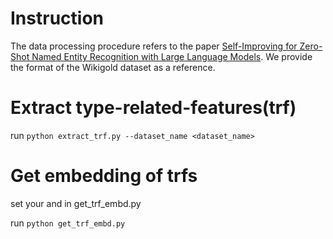 # Instruction

The data processing procedure refers to the paper [Self-Improving for Zero-Shot Named Entity Recognition with Large Language Models](https://github.com/Emma1066/Self-Improve-Zero-Shot-NER). 
We provide the format of the Wikigold dataset as a reference.

# Extract type-related-features(trf)

run `python extract_trf.py --dataset_name <dataset_name>`

# Get embedding of trfs
set your <api-key> and <base-url> in get_trf_embd.py

run `python get_trf_embd.py`


